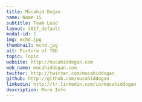 ```yaml
---
title: Mücahid Doğan
name: Name-15
subtitle: Team Lead
layout: 2017_default
modal-id: 1
img: mchd.jpg
thumbnail: mchd.jpg
alt: Picture of TBD
topic: Topic
website: http://mucahiddogan.com
web_name: mucahiddogan.com
twitter: http://twitter.com/mucahiddogan_
github: http://github.com/mucahiddogan
linkedin: http://tr.linkedin.com/in/mucahiddogan
description: More Info
---
```

